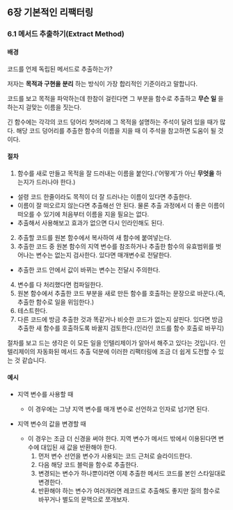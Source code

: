 ## 6장 기본적인 리팩터링

### 6.1 메서드 추출하기(Extract Method)

#### 배경

코드를 언제 독립된 메서드로 추출하는가?

저자는 **목적과 구현을 분리** 하는 방식이 가장 합리적인 기준이라고 말합니다.

코드를 보고 목적을 파악하는데 한참이 걸린다면 그 부분을 함수로 추출하고 **무슨 일** 을 하는지 걸맞는 이름을 짓는다.

긴 함수에는 각각의 코드 덩어리 첫머리에 그 목적을 설명하는 주석이 달려 있을 때가 많다. 해당 코드 덩어리를 추출한 함수의 이름을 지을 때 이 주석을 참고하면 도움이 될 것이다.

#### 절차

1. 함수를 새로 만들고 목적을 잘 드러내는 이름을 붙인다.('어떻게'가 아닌 **무엇을** 하는지가 드러나야 한다.)

- 설령 코드 한줄이라도 목적이 더 잘 드러나는 이름이 있다면 추출한다.
- 이름이 잘 떠오르지 않는다면 추출해선 안 된다. 물론 추출 과정에서 더 좋은 이름이 떠오를 수 있기에 처음부터 이름을 지을 필요는 없다.
- 추출해서 사용해보고 효과가 없으면 다시 인라인해도 된다.

2. 추출할 코드를 원본 함수에서 복사하여 새 함수에 붙여넣는다.
3. 추출한 코드 중 원본 함수의 지역 변수를 참조하거나 추출한 함수의 유효범위를 벗어나는 변수는 없는지 검사한다. 있다면 매개변수로 전달한다.

- 추출한 코드 안에서 값이 바뀌는 변수는 전달시 주의한다.

4. 변수를 다 처리했다면 컴파일한다.
5. 원본 함수에서 추출한 코드 부분을 새로 만든 함수를 호출하는 문장으로 바꾼다.(즉, 추출한 함수로 일을 위임한다.)
6. 테스트한다.
7. 다른 코드에 방금 추출한 것과 똑같거나 비슷한 코드가 없는지 살핀다. 있다면 방금 추출한 새 함수를 호출하도록 바꿀지 검토한다.(인라인 코드를 함수 호출로 바꾸긱)

절차를 보고 드는 생각은 이 모든 일을 인텔리제이가 알아서 해주고 있다는 것입니다. 인텔리제이의 자동화된 메서드 추출 덕분에 이러한 리팩터링에 조금 더 쉽게 도전할 수 있는 것 같습니다.

#### 예시

- 지역 변수를 사용할 때
  - 이 경우에는 그냥 지역 변수를 매개 변수로 선언하고 인자로 넘기면 된다. 

- 지역 변수의 값을 변경할 때
  - 이 경우는 조금 더 신경을 써야 한다. 지역 변수가 메서드 밖에서 이용된다면 변수에 대입된 새 값을 반환해야 한다.
    1. 먼저 변수 선언을 변수가 사용되는 코드 근처로 슬라이드한다.
    2. 다음 해당 코드 블럭을 함수로 추출한다.
    3. 변경되는 변수가 하나뿐이라면 이제 추출한 메서드 코드를 본인 스타일대로 변경한다.
    4. 반환해야 하는 변수가 여러개라면 레코드로 추출해도 좋지만 질의 함수로 바꾸거나 별도의 문맥으로 쪼개보자. 
